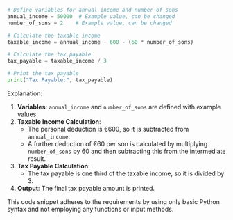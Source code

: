 ```python
# Define variables for annual income and number of sons
annual_income = 50000  # Example value, can be changed
number_of_sons = 2    # Example value, can be changed

# Calculate the taxable income
taxable_income = annual_income - 600 - (60 * number_of_sons)

# Calculate the tax payable
tax_payable = taxable_income / 3

# Print the tax payable
print("Tax Payable:", tax_payable)
```

Explanation:
1. **Variables**: `annual_income` and `number_of_sons` are defined with example values.
2. **Taxable Income Calculation**:
   - The personal deduction is €600, so it is subtracted from `annual_income`.
   - A further deduction of €60 per son is calculated by multiplying `number_of_sons` by 60 and then subtracting this from the intermediate result.
3. **Tax Payable Calculation**:
   - The tax payable is one third of the taxable income, so it is divided by 3.
4. **Output**: The final tax payable amount is printed.

This code snippet adheres to the requirements by using only basic Python syntax and not employing any functions or input methods.